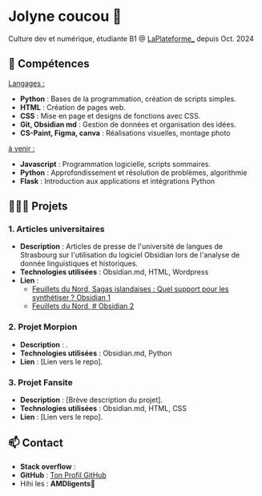 # Jolyne coucou 🐍

Culture dev et numérique, étudiante B1 @ [LaPlateforme_](https://laplateforme.io/) depuis Oct. 2024

## 🌱 Compétences

<u>Langages :</u>
- **Python** : Bases de la programmation, création de scripts simples.
- **HTML** : Création de pages web.
- **CSS** : Mise en page et designs de fonctions avec CSS.
- **Git, Obsidian md** : Gestion de données et organisation des idées.
- **CS-Paint, Figma, canva** : Réalisations visuelles, montage photo

<u>à venir :</u>
- **Javascript** : Programmation logicielle, scripts sommaires.
- **Python** : Approfondissement et résolution de problèmes, algorithmie
- **Flask** : Introduction aux applications et intégrations Python 

## 👩🏻‍🏫 Projets

### 1. Articles universitaires
- **Description** : Articles de presse de l'université de langues de Strasbourg sur l'utilisation du logiciel Obsidian lors de l'analyse de donnée linguistiques et historiques.
- **Technologies utilisées** : Obsidian.md, HTML, Wordpress
- **Lien** :
  	- [Feuillets du Nord, Sagas islandaises : Quel support pour les synthétiser ? Obsidian 1](https://nord.hypotheses.org/5097)
  	- [Feuillets du Nord, # Obsidian 2](https://nord.hypotheses.org/6575)

### 2. Projet Morpion
- **Description** : .
- **Technologies utilisées** : Obsidian.md, Python
- **Lien** : [Lien vers le repo].

### 3. Projet Fansite
- **Description** : [Brève description du projet].
- **Technologies utilisées** : Obsidian.md, HTML, CSS
- **Lien** : [Lien vers le repo].

## 📫 Contact

- **Stack overflow** : 
- **GitHub** : [Ton Profil GitHub](https://github.com/TonNomGitHub)
- Hihi les : **AMDligents🧠**

